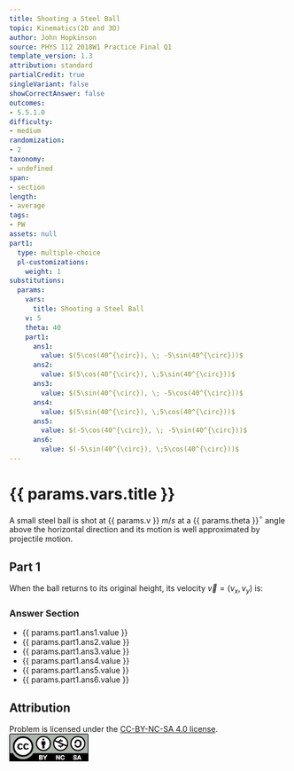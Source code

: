 ```yaml
---
title: Shooting a Steel Ball
topic: Kinematics(2D and 3D)
author: John Hopkinson
source: PHYS 112 2018W1 Practice Final Q1
template_version: 1.3
attribution: standard
partialCredit: true
singleVariant: false
showCorrectAnswer: false
outcomes:
- 5.5.1.0
difficulty:
- medium
randomization:
- 2
taxonomy:
- undefined
span:
- section
length:
- average
tags:
- PW
assets: null
part1:
  type: multiple-choice
  pl-customizations:
    weight: 1
substitutions:
  params:
    vars:
      title: Shooting a Steel Ball
    v: 5
    theta: 40
    part1:
      ans1:
        value: $(5\cos(40^{\circ}), \; -5\sin(40^{\circ}))$
      ans2:
        value: $(5\cos(40^{\circ}), \;5\sin(40^{\circ}))$
      ans3:
        value: $(5\sin(40^{\circ}), \; -5\cos(40^{\circ}))$
      ans4:
        value: $(5\sin(40^{\circ}), \;5\cos(40^{\circ}))$
      ans5:
        value: $(-5\cos(40^{\circ}), \; -5\sin(40^{\circ}))$
      ans6:
        value: $(-5\sin(40^{\circ}), \;5\cos(40^{\circ}))$
---
```

# {{ params.vars.title }}
A small steel ball is shot at {{ params.v }} $m/s$ at a {{ params.theta }}$^{\circ}$ angle above the horizontal direction and its motion is well approximated by projectile motion.

## Part 1

When the ball returns to its original height, its velocity $\overrightarrow{v} = (v_x, v_y)$ is:

### Answer Section

- {{ params.part1.ans1.value }}
- {{ params.part1.ans2.value }}
- {{ params.part1.ans3.value }}
- {{ params.part1.ans4.value }}
- {{ params.part1.ans5.value }}
- {{ params.part1.ans6.value }}

## Attribution

Problem is licensed under the [CC-BY-NC-SA 4.0 license](https://creativecommons.org/licenses/by-nc-sa/4.0/).<br> ![The Creative Commons 4.0 license requiring attribution-BY, non-commercial-NC, and share-alike-SA license.](https://raw.githubusercontent.com/firasm/bits/master/by-nc-sa.png)